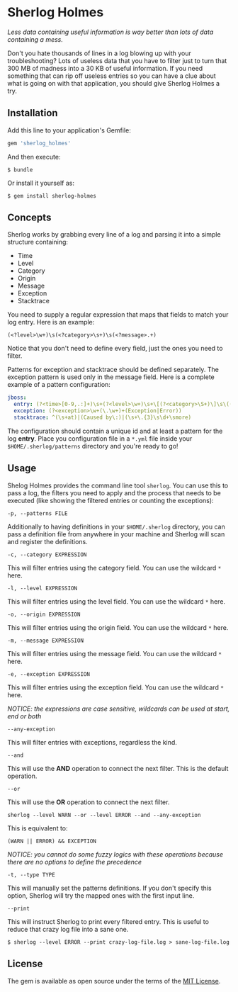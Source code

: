 # Sherlog Holmes

*Less data containing useful information is way better than lots of data containing a mess.*

Don't you hate thousands of lines in a log blowing up with your troubleshooting? Lots of useless data that you have to filter just to turn that 300 MB of madness into a 30 KB of useful information. If you need something that can rip off useless entries so you can have a clue about what is going on with that application, you should give Sherlog Holmes a try.

## Installation

Add this line to your application's Gemfile:

```ruby
gem 'sherlog_holmes'
```

And then execute:

    $ bundle

Or install it yourself as:

    $ gem install sherlog-holmes

## Concepts

Sherlog works by grabbing every line of a log and parsing it into a simple structure containing:

- Time
- Level
- Category
- Origin
- Message
- Exception
- Stacktrace

You need to supply a regular expression that maps that fields to match your log entry. Here is an example:

```regexp
(<?level>\w+)\s(<?category>\s+)\s(<?message>.+)
```

Notice that you don't need to define every field, just the ones you need to filter.

Patterns for exception and stacktrace should be defined separately. The exception pattern is used only in the message field. Here is a complete example of a pattern configuration:

```yaml
jboss:
  entry: (?<time>[0-9,.:]+)\s+(?<level>\w+)\s+\[(?<category>\S+)\]\s\((?<origin>[^)]+)\)?\s?(?<message>.+)
  exception: (?<exception>\w+(\.\w+)+(Exception|Error))
  stacktrace: ^(\s+at)|(Caused by\:)|(\s+\.{3}\s\d+\smore)
```

The configuration should contain a unique id and at least a pattern for the log **entry**. Place you configuration file in a `*.yml` file inside your `$HOME/.sherlog/patterns` directory and you're ready to go!

## Usage

Shelog Holmes provides the command line tool `sherlog`. You can use this to pass a log, the filters you need to apply and the process that needs to be executed (like showing the filtered entries or counting the exceptions):

`-p, --patterns FILE`

Additionally to having definitions in your `$HOME/.sherlog` directory, you can pass a definition file from anywhere in your machine and Sherlog will scan and register the definitions.

`-c, --category EXPRESSION`

This will filter entries using the category field. You can use the wildcard `*` here.

`-l, --level EXPRESSION`

This will filter entries using the level field. You can use the wildcard `*` here.

`-o, --origin EXPRESSION`

This will filter entries using the origin field. You can use the wildcard `*` here.

`-m, --message EXPRESSION`

This will filter entries using the message field. You can use the wildcard `*` here.

`-e, --exception EXPRESSION`

This will filter entries using the exception field. You can use the wildcard `*` here.

*NOTICE: the expressions are case sensitive, wildcards can be used at start, end or both*

`--any-exception`

This will filter entries with exceptions, regardless the kind.

`--and`

This will use the **AND** operation to connect the next filter. This is the default operation.

`--or`

This will use the **OR** operation to connect the next filter.

    sherlog --level WARN --or --level ERROR --and --any-exception

This is equivalent to:

    (WARN || ERROR) && EXCEPTION

*NOTICE: you cannot do some fuzzy logics with these operations because there are no options to define the precedence*

`-t, --type TYPE`

This will manually set the patterns definitions. If you don't specify this option, Sherlog will try the mapped ones with the first input line.

`--print`

This will instruct Sherlog to print every filtered entry. This is useful to reduce that crazy log file into a sane one.

    $ sherlog --level ERROR --print crazy-log-file.log > sane-log-file.log

## License

The gem is available as open source under the terms of the [MIT License](http://opensource.org/licenses/MIT).

